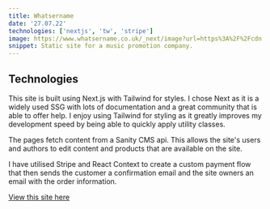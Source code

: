 ```yaml
---
title: Whatsername
date: '27.07.22'
technologies: ['nextjs', 'tw', 'stripe']
image: https://www.whatsername.co.uk/_next/image?url=https%3A%2F%2Fcdn.sanity.io%2Fimages%2F878j5f8u%2Fproduction%2F6211b8fcd60549b4afd16817dd1ca9086c5dfd3e-1920x1080.png&w=1920&q=75
snippet: Static site for a music promotion company.
---
```


## Technologies

This site is built using Next.js with Tailwind for styles. I chose Next as it is a widely used SSG with lots of documentation and a great community that is able to offer help. I enjoy using Tailwind for styling as it greatly improves my development speed by being able to quickly apply utility classes.

The pages fetch content from a Sanity CMS api. This allows the site's users and authors to edit content and products that are available on the site.

I have utilised Stripe and React Context to create a custom payment flow that then sends the customer a confirmation email and the site owners an email with the order information.

<a href='https://whatsername.co.uk' target='_blank' rel='noopener'>View this site here</a>

